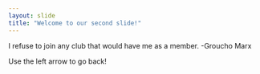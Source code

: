 ```yaml
---
layout: slide
title: "Welcome to our second slide!"
---
```

I refuse to join any club that would have me as a member.
-Groucho Marx

Use the left arrow to go back!
